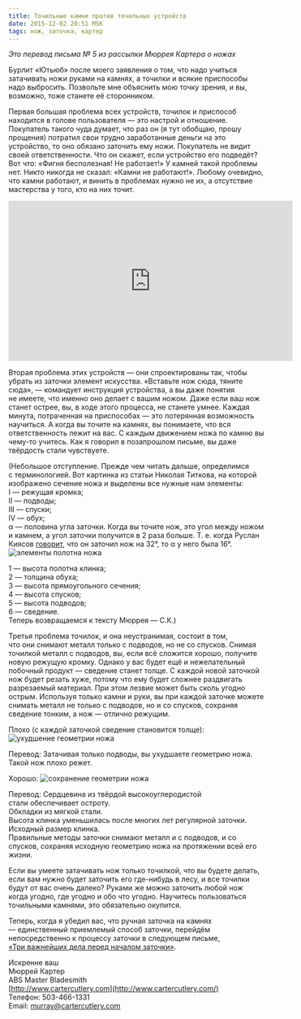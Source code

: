 ```yaml
---
title: Точильные камни против точильных устройств
date: 2015-12-02 20:51 MSK
tags: нож, заточка, картер 
---
```



*Это перевод письма № 5 из рассылки Мюррея Картера о ножах*

Бурлит «Ютьюб» после моего заявления о том, что надо учиться затачивать ножи руками на камнях, а точилки и всякие приспособы надо выбросить. Позвольте мне объяснить мою точку зрения, и вы, возможно, тоже станете её сторонником. 

Первая большая проблема всех устройств, точилок и приспособ находится в голове пользователя — это настрой и отношение. Покупатель такого чуда думает, что раз он (я тут обобщаю, прошу прощения) потратил свои трудно заработанные деньги на это устройство, то оно обязано заточить ему ножи. Покупатель не видит своей ответственности. Что он скажет, если устройство его подведёт? Вот что: «Фигня бесполезная! Не работает!» У камней такой проблемы нет. Никто никогда не сказал: «Камни не работают!». Любому очевидно, что камни работают, и винить в проблемах нужно не их, а отсутствие мастерства у того, кто на них точит.

<iframe width="560" height="315" src="https://www.youtube.com/embed/oRpVp6cRVuM" frameborder="0" allowfullscreen></iframe>

Вторая проблема этих устройств — они спроектированы так, чтобы убрать из заточки элемент искусства. «Вставьте нож сюда, тяните сюда», — командует инструкция устройства, а вы даже понятия не имеете, что именно оно делает с вашим ножом. Даже если ваш нож станет острее, вы, в ходе этого процесса, не станете умнее. Каждая минута, потраченная на приспособах — это потерянная возможность научиться. А когда вы точите на камнях, вы понимаете, что вся ответственность лежит на вас. С каждым движением ножа по камню вы чему-то учитесь. Как я говорил в позапрошлом письме, вы даже твёрдость стали чувствуете.

(Небольшое отступление. Прежде чем читать дальше, определимся с терминологией. Вот картинка из статьи Николая Титкова, на которой изображено сечение ножа и выделены все нужные нам элементы:<br>
I — режущая кромка;<br>
II — подводы;<br>
III — спуски;<br>
IV — обух;<br>
&#945; — половина угла заточки. Когда вы точите нож, это угол между ножом и камнем, а угол заточки получится в 2 раза больше. Т. е. когда Руслан Киясов [говорит](http://www.youtube.com/watch?v=c17Nz_t5FmM), что он заточил нож на 32&#176;, то &#945; у него была 16&#176;.
![элементы полотна ножа](not_01_02.png)

1 — высота полотна клинка;<br>
2 — толщина обуха;<br>
3 — высота прямоугольного сечения;<br>
4 — высота спусков;<br>
5 — высота подводов;<br>
6 — сведение.<br>
Теперь возвращаемся к тексту Мюррея — С.К.)

Третья проблема точилок, и она неустранимая, состоит в том, что они снимают металл только с подводов, но не со спусков. Снимая точилкой металл с подводов, вы, если всё сложится хорошо, получите новую режущую кромку. Однако у вас будет ещё и нежелательный побочный продукт — сведение станет толще. С каждой новой заточкой нож будет резать хуже, потому что ему будет сложнее раздвигать разрезаемый материал. При этом лезвие может быть сколь угодно острым. Используя только камни и руки, вы при каждой заточке можете снимать металл не только с подводов, но и со спусков, сохраняя сведение тонким, а нож — отлично режущим.

Плохо (с каждой заточкой сведение становится толще):
![ухудшение геометрии ножа](RepeatedSharpening.jpg)

Перевод: Затачивая только подводы, вы ухудшаете геометрию ножа. Такой нож плохо режет.

Хорошо:
![сохранение геометрии ножа](NewSecondarySharpening.jpg)

Перевод: Сердцевина из твёрдой высокоуглеродистой стали обеспечивает остроту.<br>
Обкладки из мягкой стали.<br>
Высота клинка уменьшилась после многих лет регулярной заточки.<br>
Исходный размер клинка.<br>
Правильные методы заточки снимают металл и с подводов, и со спусков, сохраняя исходную геометрию ножа на протяжении всей его жизни.

Если вы умеете затачивать нож только точилкой, что вы будете делать, если вам нужно будет заточить его где-нибудь в лесу, и все точилки будут от вас очень далеко? Руками же можно заточить любой нож когда угодно, где угодно и обо что угодно. Научитесь пользоваться точильными камнями, это обязательно окупится.

Теперь, когда я убедил вас, что ручная заточка на камнях — единственный приемлемый способ заточки, перейдём непосредственно к процессу заточки в следующем письме, [«Три важнейших дела перед началом заточки»](/2015-12-03-carter-o-nozhah-6/).


Искренне ваш<br> 
Мюррей Картер<br>
ABS Master Bladesmith<br> 
[http://www.cartercutlery.com](http://www.cartercutlery.com/)<br> 
Телефон: 503-466-1331<br> 
Email: murray@cartercutlery.com	

